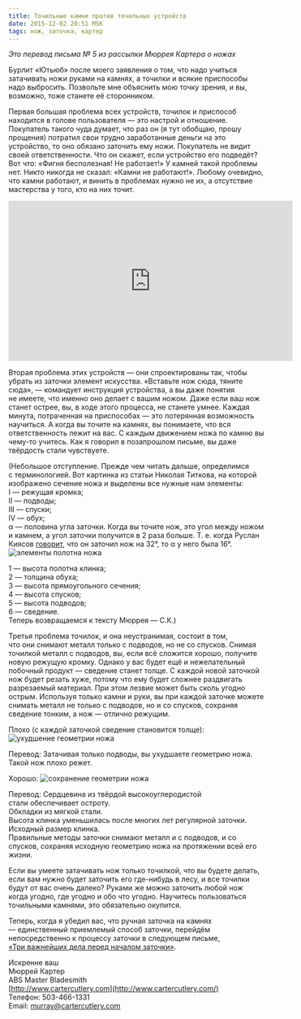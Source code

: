 ```yaml
---
title: Точильные камни против точильных устройств
date: 2015-12-02 20:51 MSK
tags: нож, заточка, картер 
---
```



*Это перевод письма № 5 из рассылки Мюррея Картера о ножах*

Бурлит «Ютьюб» после моего заявления о том, что надо учиться затачивать ножи руками на камнях, а точилки и всякие приспособы надо выбросить. Позвольте мне объяснить мою точку зрения, и вы, возможно, тоже станете её сторонником. 

Первая большая проблема всех устройств, точилок и приспособ находится в голове пользователя — это настрой и отношение. Покупатель такого чуда думает, что раз он (я тут обобщаю, прошу прощения) потратил свои трудно заработанные деньги на это устройство, то оно обязано заточить ему ножи. Покупатель не видит своей ответственности. Что он скажет, если устройство его подведёт? Вот что: «Фигня бесполезная! Не работает!» У камней такой проблемы нет. Никто никогда не сказал: «Камни не работают!». Любому очевидно, что камни работают, и винить в проблемах нужно не их, а отсутствие мастерства у того, кто на них точит.

<iframe width="560" height="315" src="https://www.youtube.com/embed/oRpVp6cRVuM" frameborder="0" allowfullscreen></iframe>

Вторая проблема этих устройств — они спроектированы так, чтобы убрать из заточки элемент искусства. «Вставьте нож сюда, тяните сюда», — командует инструкция устройства, а вы даже понятия не имеете, что именно оно делает с вашим ножом. Даже если ваш нож станет острее, вы, в ходе этого процесса, не станете умнее. Каждая минута, потраченная на приспособах — это потерянная возможность научиться. А когда вы точите на камнях, вы понимаете, что вся ответственность лежит на вас. С каждым движением ножа по камню вы чему-то учитесь. Как я говорил в позапрошлом письме, вы даже твёрдость стали чувствуете.

(Небольшое отступление. Прежде чем читать дальше, определимся с терминологией. Вот картинка из статьи Николая Титкова, на которой изображено сечение ножа и выделены все нужные нам элементы:<br>
I — режущая кромка;<br>
II — подводы;<br>
III — спуски;<br>
IV — обух;<br>
&#945; — половина угла заточки. Когда вы точите нож, это угол между ножом и камнем, а угол заточки получится в 2 раза больше. Т. е. когда Руслан Киясов [говорит](http://www.youtube.com/watch?v=c17Nz_t5FmM), что он заточил нож на 32&#176;, то &#945; у него была 16&#176;.
![элементы полотна ножа](not_01_02.png)

1 — высота полотна клинка;<br>
2 — толщина обуха;<br>
3 — высота прямоугольного сечения;<br>
4 — высота спусков;<br>
5 — высота подводов;<br>
6 — сведение.<br>
Теперь возвращаемся к тексту Мюррея — С.К.)

Третья проблема точилок, и она неустранимая, состоит в том, что они снимают металл только с подводов, но не со спусков. Снимая точилкой металл с подводов, вы, если всё сложится хорошо, получите новую режущую кромку. Однако у вас будет ещё и нежелательный побочный продукт — сведение станет толще. С каждой новой заточкой нож будет резать хуже, потому что ему будет сложнее раздвигать разрезаемый материал. При этом лезвие может быть сколь угодно острым. Используя только камни и руки, вы при каждой заточке можете снимать металл не только с подводов, но и со спусков, сохраняя сведение тонким, а нож — отлично режущим.

Плохо (с каждой заточкой сведение становится толще):
![ухудшение геометрии ножа](RepeatedSharpening.jpg)

Перевод: Затачивая только подводы, вы ухудшаете геометрию ножа. Такой нож плохо режет.

Хорошо:
![сохранение геометрии ножа](NewSecondarySharpening.jpg)

Перевод: Сердцевина из твёрдой высокоуглеродистой стали обеспечивает остроту.<br>
Обкладки из мягкой стали.<br>
Высота клинка уменьшилась после многих лет регулярной заточки.<br>
Исходный размер клинка.<br>
Правильные методы заточки снимают металл и с подводов, и со спусков, сохраняя исходную геометрию ножа на протяжении всей его жизни.

Если вы умеете затачивать нож только точилкой, что вы будете делать, если вам нужно будет заточить его где-нибудь в лесу, и все точилки будут от вас очень далеко? Руками же можно заточить любой нож когда угодно, где угодно и обо что угодно. Научитесь пользоваться точильными камнями, это обязательно окупится.

Теперь, когда я убедил вас, что ручная заточка на камнях — единственный приемлемый способ заточки, перейдём непосредственно к процессу заточки в следующем письме, [«Три важнейших дела перед началом заточки»](/2015-12-03-carter-o-nozhah-6/).


Искренне ваш<br> 
Мюррей Картер<br>
ABS Master Bladesmith<br> 
[http://www.cartercutlery.com](http://www.cartercutlery.com/)<br> 
Телефон: 503-466-1331<br> 
Email: murray@cartercutlery.com	

